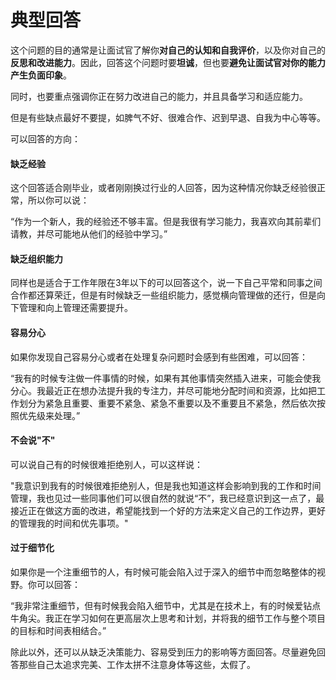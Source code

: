 # 典型回答

这个问题的目的通常是让面试官了解你**对自己的认知和自我评价**，以及你对自己的**反思和改进能力**。因此，回答这个问题时要**坦诚**，但也要**避免让面试官对你的能力产生负面印象**。

同时，也要重点强调你正在努力改进自己的能力，并且具备学习和适应能力。

但是有些缺点最好不要提，如脾气不好、很难合作、迟到早退、自我为中心等等。

可以回答的方向：

#### 缺乏经验
这个回答适合刚毕业，或者刚刚换过行业的人回答，因为这种情况你缺乏经验很正常，所以你可以说：

“作为一个新人，我的经验还不够丰富。但是我很有学习能力，我喜欢向其前辈们请教，并尽可能地从他们的经验中学习。”

#### 缺乏组织能力

同样也是适合于工作年限在3年以下的可以回答这个，说一下自己平常和同事之间合作都还算荣迁，但是有时候缺乏一些组织能力，感觉横向管理做的还行，但是向下管理和向上管理还需要提升。

#### 容易分心

如果你发现自己容易分心或者在处理复杂问题时会感到有些困难，可以回答：

“我有的时候专注做一件事情的时候，如果有其他事情突然插入进来，可能会使我分心。我最近正在想办法提升我的专注力，并尽可能地分配时间和资源，比如把工作划分为紧急且重要、重要不紧急、紧急不重要以及不重要且不紧急，然后依次按照优先级来处理。”

#### 不会说"不"

可以说自己有的时候很难拒绝别人，可以这样说：

"我意识到我有的时候很难拒绝别人，但是我也知道这样会影响到我的工作和时间管理，我也见过一些同事他们可以很自然的就说“不”，我已经意识到这一点了，最接近正在做这方面的改进，希望能找到一个好的方法来定义自己的工作边界，更好的管理我的时间和优先事项。"

#### 过于细节化

如果你是一个注重细节的人，有时候可能会陷入过于深入的细节中而忽略整体的视野。你可以回答：

“我非常注重细节，但有时候我会陷入细节中，尤其是在技术上，有的时候爱钻点牛角尖。我正在学习如何在更高层次上思考和计划，并将我的细节工作与整个项目的目标和时间表相结合。”

除此以外，还可以从缺乏决策能力、容易受到压力的影响等方面回答。尽量避免回答那些自己太追求完美、工作太拼不注意身体等这些，太假了。
